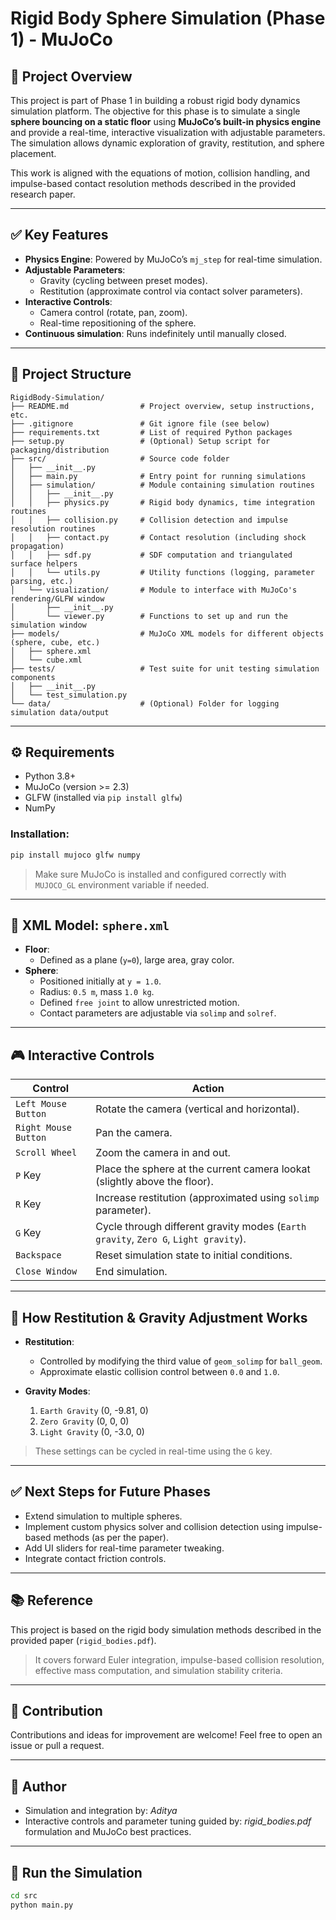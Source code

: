 # Rigid Body Sphere Simulation (Phase 1) - MuJoCo

## 📖 Project Overview

This project is part of Phase 1 in building a robust rigid body dynamics simulation platform. The objective for this phase is to simulate a single **sphere bouncing on a static floor** using **MuJoCo’s built-in physics engine** and provide a real-time, interactive visualization with adjustable parameters. The simulation allows dynamic exploration of gravity, restitution, and sphere placement.

This work is aligned with the equations of motion, collision handling, and impulse-based contact resolution methods described in the provided research paper.

---

## ✅ Key Features

- **Physics Engine**: Powered by MuJoCo’s `mj_step` for real-time simulation.
- **Adjustable Parameters**:
  - Gravity (cycling between preset modes).
  - Restitution (approximate control via contact solver parameters).
- **Interactive Controls**:
  - Camera control (rotate, pan, zoom).
  - Real-time repositioning of the sphere.
- **Continuous simulation**: Runs indefinitely until manually closed.

---

## 📁 Project Structure

```
RigidBody-Simulation/
├── README.md                # Project overview, setup instructions, etc.
├── .gitignore               # Git ignore file (see below)
├── requirements.txt         # List of required Python packages
├── setup.py                 # (Optional) Setup script for packaging/distribution
├── src/                     # Source code folder
│   ├── __init__.py
│   ├── main.py              # Entry point for running simulations
│   ├── simulation/          # Module containing simulation routines
│   │   ├── __init__.py
│   │   ├── physics.py       # Rigid body dynamics, time integration routines
│   │   ├── collision.py     # Collision detection and impulse resolution routines
│   │   ├── contact.py       # Contact resolution (including shock propagation)
│   │   ├── sdf.py           # SDF computation and triangulated surface helpers
│   │   └── utils.py         # Utility functions (logging, parameter parsing, etc.)
│   └── visualization/       # Module to interface with MuJoCo's rendering/GLFW window
│       ├── __init__.py
│       └── viewer.py        # Functions to set up and run the simulation window
├── models/                  # MuJoCo XML models for different objects (sphere, cube, etc.)
│   ├── sphere.xml
│   └── cube.xml
├── tests/                   # Test suite for unit testing simulation components
│   ├── __init__.py
│   └── test_simulation.py
└── data/                    # (Optional) Folder for logging simulation data/output

```

---

## ⚙️ Requirements

- Python 3.8+
- MuJoCo (version >= 2.3)
- GLFW (installed via `pip install glfw`)
- NumPy

### Installation:

```bash
pip install mujoco glfw numpy
```

> Make sure MuJoCo is installed and configured correctly with `MUJOCO_GL` environment variable if needed.

---

## 📜 XML Model: `sphere.xml`

- **Floor**:
  - Defined as a plane (`y=0`), large area, gray color.
- **Sphere**:
  - Positioned initially at `y = 1.0`.
  - Radius: `0.5 m`, mass `1.0 kg`.
  - Defined `free joint` to allow unrestricted motion.
  - Contact parameters are adjustable via `solimp` and `solref`.

---

## 🎮 Interactive Controls

| Control              | Action                                                                              |
| -------------------- | ----------------------------------------------------------------------------------- |
| `Left Mouse Button`  | Rotate the camera (vertical and horizontal).                                        |
| `Right Mouse Button` | Pan the camera.                                                                     |
| `Scroll Wheel`       | Zoom the camera in and out.                                                         |
| `P` Key              | Place the sphere at the current camera lookat (slightly above the floor).           |
| `R` Key              | Increase restitution (approximated using `solimp` parameter).                       |
| `G` Key              | Cycle through different gravity modes (`Earth gravity`, `Zero G`, `Light gravity`). |
| `Backspace`          | Reset simulation state to initial conditions.                                       |
| `Close Window`       | End simulation.                                                                     |

---

## 🔬 How Restitution & Gravity Adjustment Works

- **Restitution**:

  - Controlled by modifying the third value of `geom_solimp` for `ball_geom`.
  - Approximate elastic collision control between `0.0` and `1.0`.

- **Gravity Modes**:

  1. `Earth Gravity` (0, -9.81, 0)
  2. `Zero Gravity` (0, 0, 0)
  3. `Light Gravity` (0, -3.0, 0)

> These settings can be cycled in real-time using the `G` key.

---

## ✅ Next Steps for Future Phases

- Extend simulation to multiple spheres.
- Implement custom physics solver and collision detection using impulse-based methods (as per the paper).
- Add UI sliders for real-time parameter tweaking.
- Integrate contact friction controls.

---

## 📚 Reference

This project is based on the rigid body simulation methods described in the provided paper (`rigid_bodies.pdf`).

> It covers forward Euler integration, impulse-based collision resolution, effective mass computation, and simulation stability criteria.

---

## 🤝 Contribution

Contributions and ideas for improvement are welcome! Feel free to open an issue or pull a request.

---

## 📢 Author

- Simulation and integration by: *Aditya*
- Interactive controls and parameter tuning guided by: *rigid\_bodies.pdf* formulation and MuJoCo best practices.

---

## 🚀 Run the Simulation

```bash
cd src
python main.py
```
